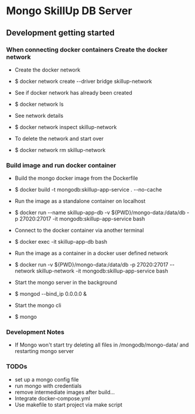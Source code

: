 # Mongo SkillUp DB Server

## Development getting started

### When connecting docker containers Create the docker network

- Create the docker network
- $ docker network create --driver bridge skillup-network
  
- See if docker network has already been created
- $ docker network ls
  
- See network details
- $ docker network inspect skillup-network
  
- To delete the network and start over
- $ docker network rm skillup-network

### Build image and run docker container

- Build the mongo docker image from the Dockerfile
- $ docker build -t mongodb:skillup-app-service . --no-cache <!-- --rm try this flag -->
  
- Run the image as a standalone container on localhost
- $ docker run --name skillup-app-db -v ${PWD}/mongo-data:/data/db -p 27020:27017 -it mongodb:skillup-app-service bash

- Connect to the docker container via another terminal
- $ docker exec -it skillup-app-db bash
  
- Run the image as a container in a docker user defined network
- $ docker run -v ${PWD}/mongo-data:/data/db -p 27020:27017 --network skillup-network -it mongodb:skillup-app-service bash
  
- Start the mongo server in the background
- $ mongod --bind_ip 0.0.0.0 &
  
- Start the mongo cli
- $ mongo

### Development Notes

- If Mongo won't start try deleting all files in /mongodb/mongo-data/ and restarting mongo server

### TODOs

- set up a mongo config file
- run mongo with credentials
- remove intermediate images after build...
- Integrate docker-compose.yml
- Use makefile to start project via make script

